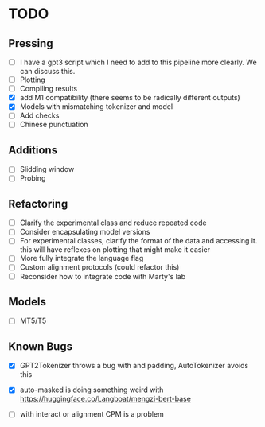 # TODO

## Pressing

- [ ] I have a gpt3 script which I need to add to this pipeline more clearly. We can
discuss this. 
- [ ] Plotting
- [ ] Compiling results
- [x] add M1 compatibility (there seems to be radically different outputs)
- [x] Models with mismatching tokenizer and model   
- [ ] Add checks
- [ ] Chinese punctuation

## Additions

- [ ] Slidding window
- [ ] Probing

## Refactoring 

- [ ] Clarify the experimental class and reduce repeated code
- [ ] Consider encapsulating model versions 
- [ ] For experimental classes, clarify the format of the data and accessing it.
        this will have reflexes on plotting that might make it easier 
- [ ] More fully integrate the language flag
- [ ] Custom alignment protocols (could refactor this)
- [ ] Reconsider how to integrate code with Marty's lab

## Models

- [ ] MT5/T5

## Known Bugs

- [x] GPT2Tokenizer throws a bug with <unk> and padding, AutoTokenizer avoids this
- [x] auto-masked is doing something weird with https://huggingface.co/Langboat/mengzi-bert-base
- [ ] with interact or alignment CPM is a problem

